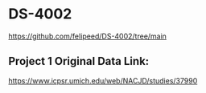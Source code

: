 # DS-4002
https://github.com/feIipeed/DS-4002/tree/main
## Project 1 Original Data Link:
https://www.icpsr.umich.edu/web/NACJD/studies/37990
